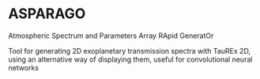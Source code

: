 # ASPARAGO
Atmospheric Spectrum and Parameters Array RApid GeneratOr

Tool for generating 2D exoplanetary transmission spectra with TauREx 2D, using an alternative way of displaying them, useful for convolutional neural networks
